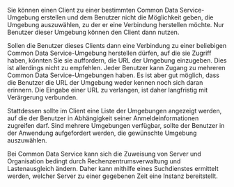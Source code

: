 Sie können einen Client zu einer bestimmten Common Data Service-Umgebung erstellen und dem Benutzer nicht die Möglichkeit geben, die Umgebung auszuwählen, zu der er eine Verbindung herstellen möchte. Nur Benutzer dieser Umgebung können den Client dann nutzen.

Sollen die Benutzer dieses Clients dann eine Verbindung zu einer beliebigen Common Data Service-Umgebung herstellen dürfen, auf die sie Zugriff haben, könnten Sie sie auffordern, die URL der Umgebung einzugeben. Dies ist allerdings nicht zu empfehlen. Jeder Benutzer kann Zugang zu mehreren Common Data Service-Umgebungen haben. Es ist aber gut möglich, dass die Benutzer die URL der Umgebung weder kennen noch sich daran erinnern. Die Eingabe einer URL zu verlangen, ist daher langfristig mit Verärgerung verbunden. 

Stattdessen sollte im Client eine Liste der Umgebungen angezeigt werden, auf die der Benutzer in Abhängigkeit seiner Anmeldeinformationen zugreifen darf. Sind mehrere Umgebungen verfügbar, sollte der Benutzer in der Anwendung aufgefordert werden, die gewünschte Umgebung auszuwählen.

Bei Common Data Service kann sich die Zuweisung von Server und Organisation bedingt durch Rechenzentrumsverwaltung und Lastenausgleich ändern. Daher kann mithilfe eines Suchdienstes ermittelt werden, welcher Server zu einer gegebenen Zeit eine Instanz bereitstellt.